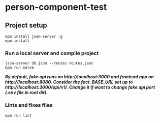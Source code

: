 # person-component-test

## Project setup
```
npm install json-server -g
npm install
```

### Run a local server and compile project
```
json-server db.json --routes routes.json
npm run serve
```
***By default, fake api runs on http://localhost:3000 and frontend app on http://localhost:8080.
Consider the fact. BASE_URL set up to http://localhost:3000/api/v1/. Change it if want to
change fake api port (.env file in root dir).***

### Lints and fixes files
```
npm run lint
```

